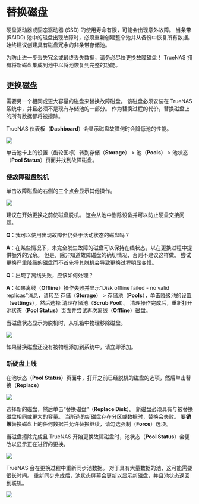 # 替换磁盘

硬盘驱动器或固态驱动器 (SSD) 的使用寿命有限，可能会出现意外故障。 当条带 (RAID0) 池中的磁盘出现故障时，必须重新创建整个池并从备份中恢复所有数据。 始终建议创建具有磁盘冗余的非条带存储池。

为防止进一步丢失冗余或最终丢失数据，请务必尽快更换故障磁盘！ TrueNAS 拥有将新磁盘集成到池中以将池恢复到完整的功能。

## 更换磁盘

需要另一个相同或更大容量的磁盘来替换故障磁盘。 该磁盘必须安装在 TrueNAS 系统中，并且必须不是现有存储池的一部分。 作为替换过程的代价，替换磁盘上的所有数据都将被擦除。

TrueNAS 仪表板（**Dashboard**）会显示磁盘故障何时会降低池的性能。

![](https://www.truenas.com/docs/images/CORE/12.0/DashboardPoolDegraded.png)

单击池卡上的设置（齿轮图标）转到存储（**Storage**） > 池（**Pools**） > 池状态（**Pool Status**）页面并找到故障磁盘。

### 使故障磁盘脱机

单击故障磁盘的右侧的三个点会显示其他操作。

![](https://www.truenas.com/docs/images/CORE/12.0/StoragePoolsStatusDiskFailedOptions.png)

建议在开始更换之前使磁盘脱机。 这会从池中删除设备并可以防止硬盘交接问题。

**Q**：我可以使用出现故障但仍处于活动状态的磁盘吗？

**A**：在某些情况下，未完全发生故障的磁盘可以保持在线状态，以在更换过程中提供额外的冗余。 但是，除非知道故障磁盘的确切情况，否则不建议这样做。 尝试更换严重降级的磁盘而不首先将其脱机会导致更换过程明显变慢。

**Q**：出现了离线失败，应该如何处理？

**A**：如果离线（**Offline**）操作失败并显示“Disk offline failed - no valid replicas”消息，请转至 存储（**Storage**） > 存储池（**Pools**），单击降级池的设置（**settings**），然后选择 清理存储池（**Scrub Pool**）。 清理操作完成后，重新打开池状态（**Pool Status**）页面并尝试再次离线（**Offline**）磁盘。

当磁盘状态显示为脱机时，从机箱中物理移除磁盘。

![](https://www.truenas.com/docs/images/CORE/12.0/StoragePoolsStatusOffline.png)

如果替换磁盘还没有被物理添加到系统中，请立即添加。

### 新硬盘上线

在池状态（**Pool Status**）页面中，打开之前已经脱机的磁盘的选项，然后单击替换（**Replace**）

![](https://www.truenas.com/docs/images/CORE/12.0/StoragePoolsStatusDiskReplace.png)

选择新的磁盘，然后单击“替换磁盘”（**Replace Disk**）。 新磁盘必须具有与被替换磁盘相同或更大的容量。 当所选的新磁盘存在分区或数据时，替换会失败。 要**销毁**替换磁盘上的任何数据并允许替换继续，请勾选强制（**Force**）选项。

当磁盘擦除完成且 TrueNAS 开始更换故障磁盘时，池状态（**Pool Status**）会更改以显示正在进行的更换。

![](https://www.truenas.com/docs/images/CORE/12.0/StoragePoolsStatusReplaceStart.png)

TrueNAS 会在更换过程中重新同步池数据。 对于具有大量数据的池，这可能需要很长时间。 重新同步完成后，池状态屏幕会更新以显示新磁盘，并且池状态返回到联机。

![](https://www.truenas.com/docs/images/CORE/12.0/StoragePoolsStatusReplaceComplete.png)


